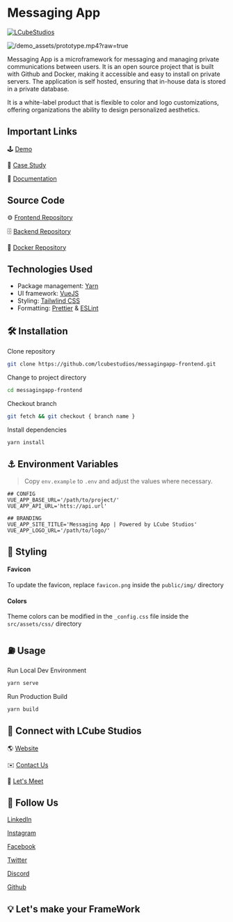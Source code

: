 # Messaging App

[![LCubeStudios](https://badgen.now.sh/badge/Developed%20by/LCube%20Studios/?color=FFCB05)](https://lcubestudios.io)

![/demo_assets/prototype.mp4?raw=true]("Prototype")

Messaging App is a microframework for messaging and managing private communications between users. It is an open source project that is built with Github and Docker, making it accessible and easy to install on private servers. The application is self hosted, ensuring that in-house data is stored in a private database.

It is a white-label product that is flexible to color and logo customizations, offering organizations the ability to design personalized aesthetics.

## Important Links

🕹️ [Demo](https://demo.lcubestudios.io/messagingapp-frontend)

📝 [Case Study](https://lcubestudios.io/work/messaging-app)

📒 [Documentation](/README.md)

## Source Code

⚙️ [Frontend Repository](https://github.com/lcubestudios/messagingapp-frontend)

🗄 ️[Backend Repository](https://github.com/lcubestudios/messagingapp-api)

🐳 [Docker Repository](https://github.com/lcubestudios/messagingapp-docker)

## Technologies Used

- Package management: [Yarn](https://yarnpkg.com/)
- UI framework: [VueJS](https://vuejs.org/)
- Styling: [Tailwlind CSS](https://tailwindcss.com/)
- Formatting: [Prettier](https://prettier.io/) & [ESLint](https://eslint.org/)

## 🛠️ Installation

Clone repository
```sh
git clone https://github.com/lcubestudios/messagingapp-frontend.git
```

Change to project directory
```sh
cd messagingapp-frontend
```

Checkout branch
```sh
git fetch && git checkout { branch name }
```

Install dependencies
```sh
yarn install
```

## ⚓ Environment Variables
> Copy  ```env.example``` to ```.env``` and adjust the values where necessary.

```env
## CONFIG
VUE_APP_BASE_URL='/path/to/project/'
VUE_APP_API_URL='htts://api.url'

## BRANDING
VUE_APP_SITE_TITLE='Messaging App | Powered by LCube Studios'
VUE_APP_LOGO_URL='/path/to/logo/'
```

## 🎨  Styling

#### Favicon
To update the favicon, replace ```favicon.png``` inside the ```public/img/``` directory

#### Colors
Theme colors can be modified in the ```_config.css``` file inside the ```src/assets/css/``` directory

## ⛽ Usage

Run Local Dev Environment 
```sh
yarn serve
```

Run Production Build 
```sh
yarn build
```

## 🤝 Connect with LCube Studios

🌎 [Website](https://Lcubestudios.io)

✉️ [Contact Us](mailto:Contact@lcubestudios.io)

📅 [Let's Meet](https://calendly.com/lcubestudios/30min)

## 🤘 Follow Us
[LinkedIn](https://www.linkedin.com/company/lcubestudios/)

[Instagram](https://www.instagram.com/lcubestudios)

[Facebook](https://www.facebook.com/lcubestudiosnyc/)

[Twitter](https://www.twitter.com/lcubestudios/)

[Discord](https://discord.com/invite/6Ud9x23zaK)

[Github](https://github.com/lcubestudios)

## 💡 Let's make your FrameWork
